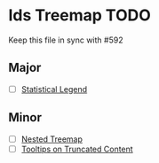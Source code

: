 # Ids Treemap TODO

Keep this file in sync with #592

## Major

- [ ] [Statistical Legend](https://main-enterprise.demo.design.infor.com/components/treemap/example-stats.html)

## Minor

- [ ] [Nested Treemap](https://main-enterprise.demo.design.infor.com/components/treemap/example-nested.html)
- [ ] [Tooltips on Truncated Content](https://main-enterprise.demo.design.infor.com/components/treemap/example-tooltips.html)
